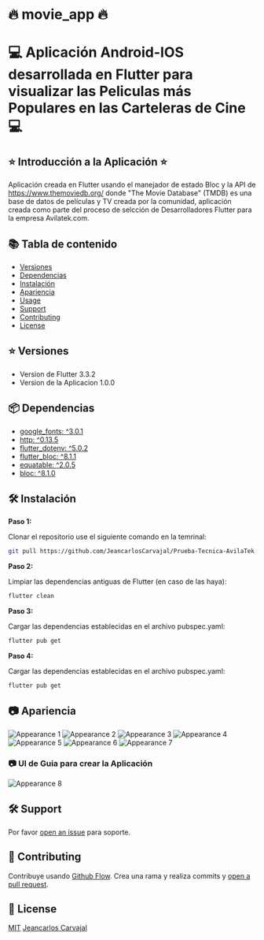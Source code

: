 # :fire: movie_app :fire:

# :computer: Aplicación Android-IOS desarrollada en Flutter para visualizar las Peliculas más Populares en las Carteleras de Cine :computer:

## :star: Introducción a la Aplicación :star:

Aplicación creada en Flutter usando el manejador de estado Bloc y la API de https://www.themoviedb.org/ donde "The Movie Database" (TMDB) es una base de datos de películas y TV creada por la comunidad, aplicación creada como parte del proceso de selcción de Desarrolladores Flutter para la empresa Avilatek.com.

## :books: Tabla de contenido

- [Versiones](#star-versiones)
- [Dependencias](#memo-dependencias)
- [Instalación](#package-instalacion)
- [Apariencia](#camera-apariencia)
- [Usage](#rocket-usage) 
- [Support](#hammer_and_wrench-support)
- [Contributing](#memo-contributing)
- [License](#scroll-license)

## :star: Versiones

*  Version de Flutter 3.3.2
*  Version de la Aplicacion 1.0.0

## :package: Dependencias

* [google_fonts: ^3.0.1](https://pub.dev/packages/google_fonts)
* [http: ^0.13.5](https://pub.dev/packages/http)
* [flutter_dotenv: ^5.0.2](https://pub.dev/packages/flutter_dotenv)
* [flutter_bloc: ^8.1.1](https://pub.dev/packages/bloc)
* [equatable: ^2.0.5](https://pub.dev/packages/flutter_bloc)
* [bloc: ^8.1.0](https://pub.dev/packages/equatable)

## :hammer_and_wrench: Instalación

**Paso 1:**

Clonar el repositorio use el siguiente comando en la temrinal:

```sh
git pull https://github.com/JeancarlosCarvajal/Prueba-Tecnica-AvilaTek 
```

**Paso 2:**

Limpiar las dependencias antiguas de Flutter (en caso de las haya):

```sh
flutter clean
```

**Paso 3:**

Cargar las dependencias establecidas en el archivo pubspec.yaml:

```sh
flutter pub get
```

**Paso 4:**

Cargar las dependencias establecidas en el archivo pubspec.yaml:

```sh
flutter pub get
```


## :camera: Apariencia

![Appearance 1](appearance/1-min.png)
![Appearance 2](appearance/2-min.png)
![Appearance 3](appearance/3-min.png)
![Appearance 4](appearance/4-min.png)
![Appearance 5](appearance/5-min.png)
![Appearance 6](appearance/6-min.png)
![Appearance 7](appearance/7-min.png)

### :camera: UI de Guia para crear la Aplicación

![Appearance 8](appearance/UI.png)


## :hammer_and_wrench: Support

Por favor [open an issue](https://github.com/JeancarlosCarvajal/Prueba-Tecnica-AvilaTek/issues/new) para soporte.

## :memo: Contributing

Contribuye usando [Github Flow](https://guides.github.com/introduction/flow/). Crea una rama y realiza commits y [open a pull request](https://github.com/JeancarlosCarvajal/Prueba-Tecnica-AvilaTek).

## :scroll: License

[MIT](LICENSE)  [Jeancarlos Carvajal](https://github.com/JeancarlosCarvajal/)